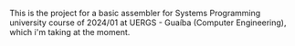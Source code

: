 This is the project for a basic assembler for Systems Programming university course of 2024/01 at UERGS - Guaíba (Computer Engineering), which i'm taking at the moment. 
